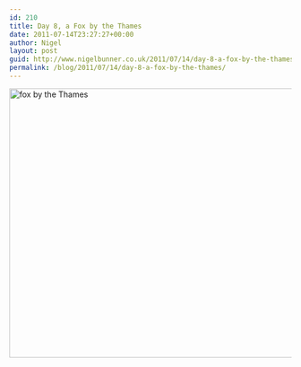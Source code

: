 ```yaml
---
id: 210
title: Day 8, a Fox by the Thames
date: 2011-07-14T23:27:27+00:00
author: Nigel
layout: post
guid: http://www.nigelbunner.co.uk/2011/07/14/day-8-a-fox-by-the-thames/
permalink: /blog/2011/07/14/day-8-a-fox-by-the-thames/
---
```

[<img src="http://farm7.static.flickr.com/6027/5938447178_e765403818_z.jpg" width="640" height="480" alt="fox by the Thames" />](http://www.flickr.com/photos/icklephotos/5938447178/ "fox by the Thames by icle fotos, on Flickr")